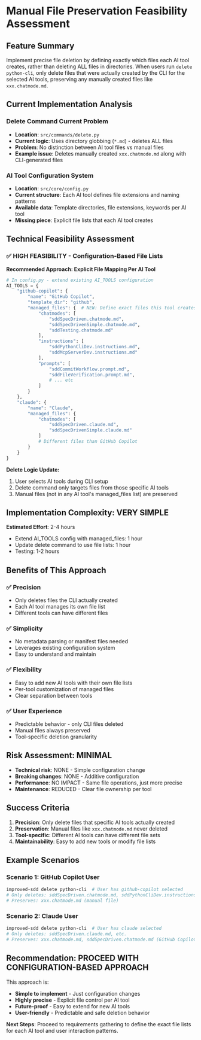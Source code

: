 # Manual File Preservation Feasibility Assessment

## Feature Summary
Implement precise file deletion by defining exactly which files each AI tool creates, rather than deleting ALL files in directories. When users run `delete python-cli`, only delete files that were actually created by the CLI for the selected AI tools, preserving any manually created files like `xxx.chatmode.md`.

## Current Implementation Analysis

### Delete Command Current Problem
- **Location**: `src/commands/delete.py`
- **Current logic**: Uses directory globbing (`*.md`) - deletes ALL files
- **Problem**: No distinction between AI tool files vs manual files
- **Example issue**: Deletes manually created `xxx.chatmode.md` along with CLI-generated files

### AI Tool Configuration System
- **Location**: `src/core/config.py` 
- **Current structure**: Each AI tool defines file extensions and naming patterns
- **Available data**: Template directories, file extensions, keywords per AI tool
- **Missing piece**: Explicit file lists that each AI tool creates

## Technical Feasibility Assessment

### ✅ HIGH FEASIBILITY - Configuration-Based File Lists

**Recommended Approach: Explicit File Mapping Per AI Tool**

```python
# In config.py - extend existing AI_TOOLS configuration
AI_TOOLS = {
    "github-copilot": {
        "name": "GitHub Copilot",
        "template_dir": "github",
        "managed_files": {  # NEW: Define exact files this tool creates
            "chatmodes": [
                "sddSpecDriven.chatmode.md",
                "sddSpecDrivenSimple.chatmode.md", 
                "sddTesting.chatmode.md"
            ],
            "instructions": [
                "sddPythonCliDev.instructions.md",
                "sddMcpServerDev.instructions.md"
            ],
            "prompts": [
                "sddCommitWorkflow.prompt.md",
                "sddFileVerification.prompt.md",
                # ... etc
            ]
        }
    },
    "claude": {
        "name": "Claude",
        "managed_files": {
            "chatmodes": [
                "sddSpecDriven.claude.md",
                "sddSpecDrivenSimple.claude.md"
            ]
            # Different files than GitHub Copilot
        }
    }
}
```

**Delete Logic Update:**
1. User selects AI tools during CLI setup
2. Delete command only targets files from those specific AI tools
3. Manual files (not in any AI tool's managed_files list) are preserved

## Implementation Complexity: VERY SIMPLE

**Estimated Effort**: 2-4 hours
- Extend AI_TOOLS config with managed_files: 1 hour
- Update delete command to use file lists: 1 hour  
- Testing: 1-2 hours

## Benefits of This Approach

### ✅ **Precision**
- Only deletes files the CLI actually created
- Each AI tool manages its own file list
- Different tools can have different files

### ✅ **Simplicity** 
- No metadata parsing or manifest files needed
- Leverages existing configuration system
- Easy to understand and maintain

### ✅ **Flexibility**
- Easy to add new AI tools with their own file lists
- Per-tool customization of managed files
- Clear separation between tools

### ✅ **User Experience**
- Predictable behavior - only CLI files deleted
- Manual files always preserved
- Tool-specific deletion granularity

## Risk Assessment: MINIMAL

- **Technical risk**: NONE - Simple configuration change
- **Breaking changes**: NONE - Additive configuration
- **Performance**: NO IMPACT - Same file operations, just more precise
- **Maintenance**: REDUCED - Clear file ownership per tool

## Success Criteria

1. **Precision**: Only delete files that specific AI tools actually created
2. **Preservation**: Manual files like `xxx.chatmode.md` never deleted
3. **Tool-specific**: Different AI tools can have different file sets
4. **Maintainability**: Easy to add new tools or modify file lists

## Example Scenarios

### Scenario 1: GitHub Copilot User
```bash
improved-sdd delete python-cli  # User has github-copilot selected
# Only deletes: sddSpecDriven.chatmode.md, sddPythonCliDev.instructions.md, etc.
# Preserves: xxx.chatmode.md (manual file)
```

### Scenario 2: Claude User  
```bash
improved-sdd delete python-cli  # User has claude selected
# Only deletes: sddSpecDriven.claude.md, etc.
# Preserves: xxx.chatmode.md, sddSpecDriven.chatmode.md (GitHub Copilot files)
```

## Recommendation: PROCEED WITH CONFIGURATION-BASED APPROACH

This approach is:
- **Simple to implement** - Just configuration changes
- **Highly precise** - Explicit file control per AI tool
- **Future-proof** - Easy to extend for new AI tools
- **User-friendly** - Predictable and safe deletion behavior

**Next Steps**: Proceed to requirements gathering to define the exact file lists for each AI tool and user interaction patterns.